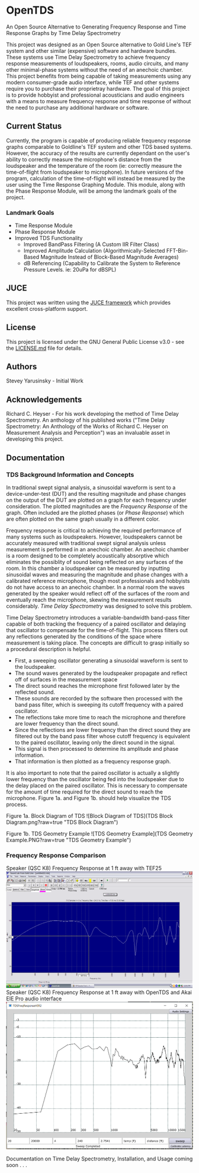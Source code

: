# OpenTDS
An Open Source Alternative to Generating Frequency Response and Time Response Graphs by Time Delay Spectrometry

This project was designed as an Open Source alternative to Gold Line's TEF system and other similar (expensive) software and hardware bundles. These systems use Time Delay Spectrometry to achieve frequency response measurements of loudspeakers, rooms, audio circuits, and many other minimal-phase systems without the need of an anechoic chamber. This project benefits from being capable of taking measurements using any modern consumer-grade audio interface, while TEF and other systems require you to purchase their proprietray hardware. The goal of this project is to provide hobbyist and professional acousticians and audio engineers with a means to measure frequency response and time response of without the need to purchase any additional hardware or software.

## Current Status

Currently, the program is capable of producing reliable frequency response graphs comparable to Goldline's TEF system and other TDS based systems. However, the accuracy of the results are currently dependant on the user's ability to correctly measure the microphone's distance from the loudspeaker and the temperature of the room (ie: correctly measure the time-of-flight from loudspeaker to microphone). In future versions of the program, calculation of the time-of-flight will instead be measured by the user using the Time Response Graphing Module. This module, along with the Phase Response Module, will be among the landmark goals of the project.

### Landmark Goals

* Time Response Module
* Phase Response Module
* Improved TDS Functionality
  * Improved BandPass Filtering (A Custom IIR Filter Class)
  * Improved Amplitude Calculation (Algorithmically-Selected FFT-Bin-Based Magnitude Instead of Block-Based Magnitude Averages)
  * dB Referencing (Capability to Calibrate the System to Reference Pressure Levels. ie: 20uPa for dBSPL)

## JUCE
This project was written using the [JUCE framework](https://juce.com/) which provides excellent cross-platform support.


## License
This project is licensed under the GNU General Public License v3.0 - see the [LICENSE.md](LICENSE.md) file for details.


## Authors
Stevey Yarusinsky - Initial Work


## Acknowledgements
Richard C. Heyser - For his work developing the method of Time Delay Spectrometry. An anthology of his published works ("Time Delay Spectrometry: An Anthology of the Works of Richard C. Heyser on Measurement Analysis and Perception") was an invaluable asset in developing this project.

## Documentation

### TDS Background Information and Concepts

In traditional swept signal analysis, a sinusoidal waveform is sent to a device-under-test (DUT) and the resulting magnitude and phase changes on the output of the DUT are plotted on a graph for each frequency under consideration. The plotted magnitudes are the *Frequency Response* of the graph. Often included are the plotted phases (or *Phase Response*) which are often plotted on the same graph usually in a different color.

Frequency response is critical to achieving the required performance of many systems such as loudspeakers. However, loudspeakers cannot be accurately measured with traditional swept signal analysis unless measurement is performed in an anechoic chamber. An anechoic chamber is a room designed to be completely acoustically absorptive which eliminates the possiblity of sound being reflected on any surfaces of the room. In this chamber a loudspeaker can be measured by inputting sinusoidal waves and measuring the magnitude and phase changes with a calibrated reference microphone, though most professionals and hobbyists do not have access to an anechoic chamber. In a normal room the waves generated by the speaker would reflect off of the surfaces of the room and eventually reach the microphone, skewing the measurement results considerably. *Time Delay Spectrometry* was designed to solve this problem.

Time Delay Spectrometry introduces a variable-bandwidth band-pass filter capable of both tracking the frequency of a paired oscillator and delaying that oscillator to compensate for the time-of-flight. This process filters out any reflections generated by the conditions of the space where measurement is taking place. The concepts are difficult to grasp initially so a procedural description is helpful.

* First, a sweeping oscillator generating a sinusoidal waveform is sent to the loudspeaker.
* The sound waves generated by the loudspeaker propagate and reflect off of surfaces in the measurement space
* The direct sound reaches the microphone first followed later by the reflected sound.
* These sounds are recorded by the software then processed with the band pass filter, which is sweeping its cutoff frequency with a paired oscillator.
* The reflections take more time to reach the microphone and therefore are lower frequency than the direct sound.
* Since the reflections are lower frequency than the direct sound they are filtered out by the band pass filter whose cutoff frequency is equivalent to the paired oscillator, leaving only the direct sound in the signal.
* This signal is then processed to determine its amplitude and phase information.
* That information is then plotted as a frequency response graph.

It is also important to note that the paired oscillator is actually a slightly lower frequency than the oscillator being fed into the loudspeaker due to the delay placed on the paired oscillator. This is necessary to compensate for the amount of time required for the direct sound to reach the microphone. Figure 1a. and Figure 1b. should help visualize the TDS process.

Figure 1a. Block Diagram of TDS
![Block Diagram of TDS](TDS Block Diagram.png?raw=true "TDS Block Diagram")

Figure 1b. TDS Geometry Example
![TDS Geometry Example](TDS Geometry Example.PNG?raw=true "TDS Geometry Example")

### Frequency Response Comparison

Speaker (QSC K8) Frequency Response at 1 ft away with TEF25
![Speaker (QSC K8) Frequency Response at 1 ft away with TEF25](TEFComparisonSpeakerTrial1_3.PNG?raw=true "Speaker (QSC K8) Frequency Response at 1 ft away with TEF25")
Speaker (QSC K8) Frequency Response at 1 ft away with OpenTDS and Akai EIE Pro audio interface
![Speaker (QSC K8) Frequency Response at 1 ft away with OpenTDS and Akai EIE Pro audio interface](TEFComparisonSpeakerTrial1_4.png?raw=true "Speaker (QSC K8) Frequency Response at 1 ft away with OpenTDS and Akai EIE Pro audio interface")

Documentation on Time Delay Spectrometry, Installation, and Usage coming soon . . .
